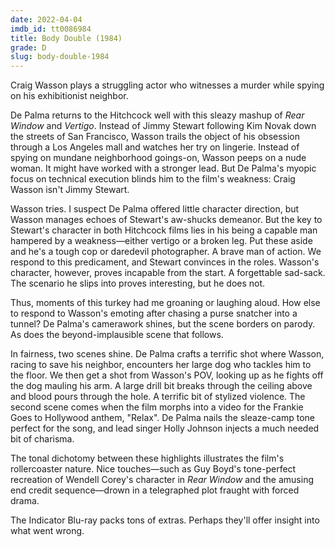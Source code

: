 ```yaml
---
date: 2022-04-04
imdb_id: tt0086984
title: Body Double (1984)
grade: D
slug: body-double-1984
---
```


Craig Wasson plays a struggling actor who witnesses a murder while spying on his exhibitionist neighbor.

<!-- end -->

De Palma returns to the Hitchcock well with this sleazy mashup of <span data-imdb-id="tt0047396">_Rear Window_</span> and <span data-imdb-id="tt0052357">_Vertigo_</span>. Instead of Jimmy Stewart following Kim Novak down the streets of San Francisco, Wasson trails the object of his obsession through a Los Angeles mall and watches her try on lingerie. Instead of spying on mundane neighborhood goings-on, Wasson peeps on a nude woman. It might have worked with a stronger lead. But De Palma's myopic focus on technical execution blinds him to the film's weakness: Craig Wasson isn't Jimmy Stewart.

Wasson tries. I suspect De Palma offered little character direction, but Wasson manages echoes of Stewart's aw-shucks demeanor. But the key to Stewart's character in both Hitchcock films lies in his being a capable man hampered by a weakness—either vertigo or a broken leg. Put these aside and he's a tough cop or daredevil photographer. A brave man of action. We respond to this predicament, and Stewart convinces in the roles. Wasson's character, however, proves incapable from the start. A forgettable sad-sack. The scenario he slips into proves interesting, but he does not.

Thus, moments of this turkey had me groaning or laughing aloud. How else to respond to Wasson's emoting after chasing a purse snatcher into a tunnel? De Palma's camerawork shines, but the scene borders on parody. As does the beyond-implausible scene that follows.

In fairness, two scenes shine. De Palma crafts a terrific shot where Wasson, racing to save his neighbor, encounters her large dog who tackles him to the floor. We then get a shot from Wasson's POV, looking up as he fights off the dog mauling his arm. A large drill bit breaks through the ceiling above and blood pours through the hole. A terrific bit of stylized violence. The second scene comes when the film morphs into a video for the Frankie Goes to Hollywood anthem, "Relax". De Palma nails the sleaze-camp tone perfect for the song, and lead singer Holly Johnson injects a much needed bit of charisma.

The tonal dichotomy between these highlights illustrates the film's rollercoaster nature. Nice touches—such as Guy Boyd's tone-perfect recreation of Wendell Corey's character in _Rear Window_ and the amusing end credit sequence—drown in a telegraphed plot fraught with forced drama.

The Indicator Blu-ray packs tons of extras. Perhaps they'll offer insight into what went wrong.
